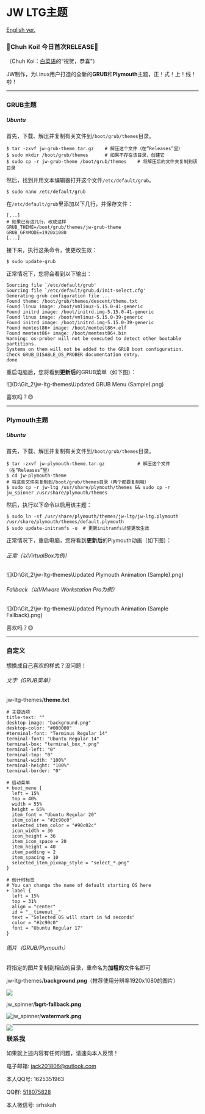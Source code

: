 # JW LTG主题

[English ver.](./README.md)

### 🎊Chuh Koi! 今日首次RELEASE🎊

（Chuh Koi：[白菜语](https://lendasarieh.github.io)的“祝贺，恭喜”）

JW制作，为Linux用户打造的全新的**GRUB**和**Plymouth**主题，正！式！上！线！啦！

----

### GRUB主题

##### Ubuntu

首先，下载、解压并复制有关文件到`/boot/grub/themes`目录。

```shell
$ tar -zxvf jw-grub-theme.tar.gz	# 解压这个文件（在“Releases”里）
$ sudo mkdir /boot/grub/themes		# 如果不存在该目录，创建它
$ sudo cp -r jw-grub-theme /boot/grub/themes	# 将解压后的文件夹复制到该目录
```

然后，找到并用文本编辑器打开这个文件`/etc/default/grub`。

```shell
$ sudo nano /etc/default/grub
```

在`/etc/default/grub`里添加以下几行，并保存文件：

```shell
[...]
# 如果已有这几行，改成这样
GRUB_THEME=/boot/grub/themes/jw-grub-theme
GRUB_GFXMODE=1920x1080
[...]
```

接下来，执行这条命令，使更改生效：

```shell
$ sudo update-grub
```

正常情况下，您将会看到以下输出：

```shell
Sourcing file `/etc/default/grub'
Sourcing file `/etc/default/grub.d/init-select.cfg'
Generating grub configuration file ...
Found theme: /boot/grub/themes/descent/theme.txt
Found linux image: /boot/vmlinuz-5.15.0-41-generic
Found initrd image: /boot/initrd.img-5.15.0-41-generic
Found linux image: /boot/vmlinuz-5.15.0-39-generic
Found initrd image: /boot/initrd.img-5.15.0-39-generic
Found memtest86+ image: /boot/memtest86+.elf
Found memtest86+ image: /boot/memtest86+.bin
Warning: os-prober will not be executed to detect other bootable partitions.
Systems on them will not be added to the GRUB boot configuration.
Check GRUB_DISABLE_OS_PROBER documentation entry.
done
```

重启电脑后，您将看到**更新后**的GRUB菜单（如下图）：

![](D:\Git_2\jw-ltg-themes\Updated GRUB Menu (Sample).png)

喜欢吗？😊

---

### Plymouth主题

##### Ubuntu

首先，下载、解压并复制有关文件到`/boot/grub/themes`目录。

```shell
$ tar -zxvf jw-plymouth-theme.tar.gz			# 解压这个文件（在“Releases”里）
$ cd jw-plymouth-theme
# 将这些文件夹复制到/boot/grub/themes目录（两个都要复制哦）
$ sudo cp -r jw-ltg /usr/share/plymouth/themes && sudo cp -r jw_spinner /usr/share/plymouth/themes
```

然后，执行以下命令以启用该主题：

```Shell
$ sudo ln -sf /usr/share/plymouth/themes/jw-ltg/jw-ltg.plymouth /usr/share/plymouth/themes/default.plymouth
$ sudo update-initramfs -u	# 更新initramfs以使更改生效
```

正常情况下，重启电脑，您将看到**更新后**的Plymouth动画（如下图）：

###### 正常（以VirtualBox为例）

![](D:\Git_2\jw-ltg-themes\Updated Plymouth Animation (Sample).png)

###### Fallback（以VMware Workstation Pro为例）

![](D:\Git_2\jw-ltg-themes\Updated Plymouth Animation (Sample Fallback).png)

喜欢吗？😊

---

### 自定义

想换成自己喜欢的样式？没问题！

###### 文字（GRUB菜单）

jw-ltg-themes/**theme.txt**

```shell
# 主要选项
title-text: ""
desktop-image: "background.png"
desktop-color: "#000000"
#terminal-font: "Terminus Regular 14"
terminal-font: "Ubuntu Regular 14"
terminal-box: "terminal_box_*.png"
terminal-left: "0"
terminal-top: "0"
terminal-width: "100%"
terminal-height: "100%"
terminal-border: "0"

# 启动菜单
+ boot_menu {
  left = 15%
  top = 40%
  width = 55%
  height = 65%
  item_font = "Ubuntu Regular 20"
  item_color = "#2c90c0"
  selected_item_color = "#90c02c"
  icon_width = 36
  icon_height = 36
  item_icon_space = 20
  item_height = 40
  item_padding = 2
  item_spacing = 10
  selected_item_pixmap_style = "select_*.png"
}

# 倒计时标签
# You can change the name of default starting OS here
+ label {
  left = 15%
  top = 31%
  align = "center"
  id = "__timeout__"
  text = "Selected OS will start in %d seconds"
  color = "#2c90c0"
  font = "Ubuntu Regular 17"
}
```

###### 图片（GRUB/Plymouth）

将指定的图片复制到相应的目录，重命名为**加粗的**文件名即可

jw-ltg-themes/**background.png**（推荐使用分辨率1920x1080的图片）

![](D:\Git_2\jw-ltg-themes\jw-grub-theme\background.png)

jw_spinner/**bgrt-fallback.png**

<img src="D:\Git_2\jw-ltg-themes\jw-plymouth-theme\jw_spinner\bgrt-fallback.png"  style="float:left" />

jw_spinner/**watermark.png**

<img src="D:\Git_2\jw-ltg-themes\jw-plymouth-theme\jw_spinner\watermark.png" style="float:left" />

---

### 联系我

如果就上述内容有任何问题，请速向本人反馈！

电子邮箱: jack201806@outlook.com

本人QQ号: 1625351963

QQ群: [518075828](https://qm.qq.com/q/ZRfSu4nwMo )

本人微信号: srhskah

